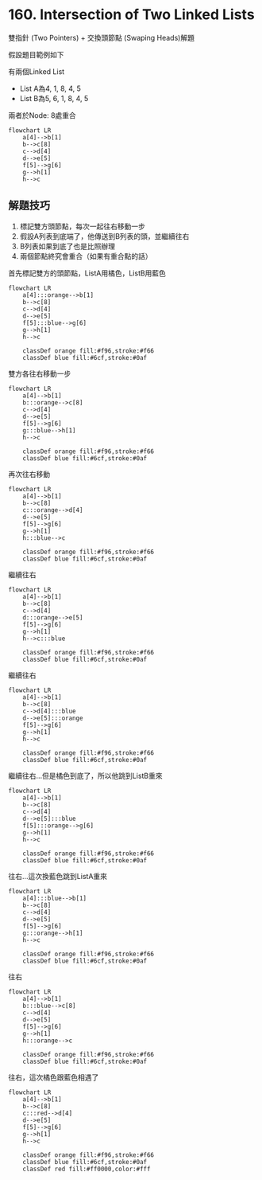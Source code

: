 # 160. Intersection of Two Linked Lists

雙指針 (Two Pointers) + 交換頭節點 (Swaping Heads)解題

假設題目範例如下

有兩個Linked List
- List A為4, 1, 8, 4, 5
- List B為5, 6, 1, 8, 4, 5

兩者於Node: 8處重合

```mermaid
flowchart LR
    a[4]-->b[1]
    b-->c[8]
    c-->d[4]
    d-->e[5]
    f[5]-->g[6]
    g-->h[1]
    h-->c
```

## 解題技巧

1. 標記雙方頭節點，每次一起往右移動一步
2. 假設A列表到底端了，他傳送到B列表的頭，並繼續往右
3. B列表如果到底了也是比照辦理
4. 兩個節點終究會重合（如果有重合點的話）

首先標記雙方的頭節點，ListA用橘色，ListB用藍色

```mermaid
flowchart LR
    a[4]:::orange-->b[1]
    b-->c[8]
    c-->d[4]
    d-->e[5]
    f[5]:::blue-->g[6]
    g-->h[1]
    h-->c

    classDef orange fill:#f96,stroke:#f66
    classDef blue fill:#6cf,stroke:#0af
```

雙方各往右移動一步

```mermaid
flowchart LR
    a[4]-->b[1]
    b:::orange-->c[8]
    c-->d[4]
    d-->e[5]
    f[5]-->g[6]
    g:::blue-->h[1]
    h-->c

    classDef orange fill:#f96,stroke:#f66
    classDef blue fill:#6cf,stroke:#0af
```

再次往右移動

```mermaid
flowchart LR
    a[4]-->b[1]
    b-->c[8]
    c:::orange-->d[4]
    d-->e[5]
    f[5]-->g[6]
    g-->h[1]
    h:::blue-->c

    classDef orange fill:#f96,stroke:#f66
    classDef blue fill:#6cf,stroke:#0af
```

繼續往右

```mermaid
flowchart LR
    a[4]-->b[1]
    b-->c[8]
    c-->d[4]
    d:::orange-->e[5]
    f[5]-->g[6]
    g-->h[1]
    h-->c:::blue

    classDef orange fill:#f96,stroke:#f66
    classDef blue fill:#6cf,stroke:#0af
```

繼續往右

```mermaid
flowchart LR
    a[4]-->b[1]
    b-->c[8]
    c-->d[4]:::blue
    d-->e[5]:::orange
    f[5]-->g[6]
    g-->h[1]
    h-->c

    classDef orange fill:#f96,stroke:#f66
    classDef blue fill:#6cf,stroke:#0af
```

繼續往右…但是橘色到底了，所以他跳到ListB重來

```mermaid
flowchart LR
    a[4]-->b[1]
    b-->c[8]
    c-->d[4]
    d-->e[5]:::blue
    f[5]:::orange-->g[6]
    g-->h[1]
    h-->c

    classDef orange fill:#f96,stroke:#f66
    classDef blue fill:#6cf,stroke:#0af
```

往右…這次換藍色跳到ListA重來

```mermaid
flowchart LR
    a[4]:::blue-->b[1]
    b-->c[8]
    c-->d[4]
    d-->e[5]
    f[5]-->g[6]
    g:::orange-->h[1]
    h-->c

    classDef orange fill:#f96,stroke:#f66
    classDef blue fill:#6cf,stroke:#0af
```

往右

```mermaid
flowchart LR
    a[4]-->b[1]
    b:::blue-->c[8]
    c-->d[4]
    d-->e[5]
    f[5]-->g[6]
    g-->h[1]
    h:::orange-->c

    classDef orange fill:#f96,stroke:#f66
    classDef blue fill:#6cf,stroke:#0af
```

往右，這次橘色跟藍色相遇了

```mermaid
flowchart LR
    a[4]-->b[1]
    b-->c[8]
    c:::red-->d[4]
    d-->e[5]
    f[5]-->g[6]
    g-->h[1]
    h-->c

    classDef orange fill:#f96,stroke:#f66
    classDef blue fill:#6cf,stroke:#0af
    classDef red fill:#ff0000,color:#fff
```